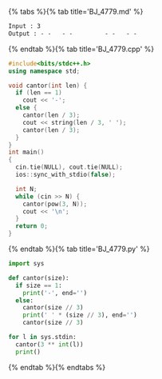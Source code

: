 {% tabs %}{% tab title='BJ_4779.md' %}

```txt
Input : 3
Output : - -   - -         - -   - -
```

{% endtab %}{% tab title='BJ_4779.cpp' %}

```cpp
#include<bits/stdc++.h>
using namespace std;

void cantor(int len) {
  if (len == 1)
    cout << '-';
  else {
    cantor(len / 3);
    cout << string(len / 3, ' ');
    cantor(len / 3);
  }
}
int main()
{
  cin.tie(NULL), cout.tie(NULL);
  ios::sync_with_stdio(false);

  int N;
  while (cin >> N) {
    cantor(pow(3, N));
    cout << '\n';
  }
  return 0;
}
```

{% endtab %}{% tab title='BJ_4779.py' %}

```py
import sys

def cantor(size):
  if size == 1:
    print('-', end='')
  else:
    cantor(size // 3)
    print(' ' * (size // 3), end='')
    cantor(size // 3)

for l in sys.stdin:
  cantor(3 ** int(l))
  print()
```

{% endtab %}{% endtabs %}
